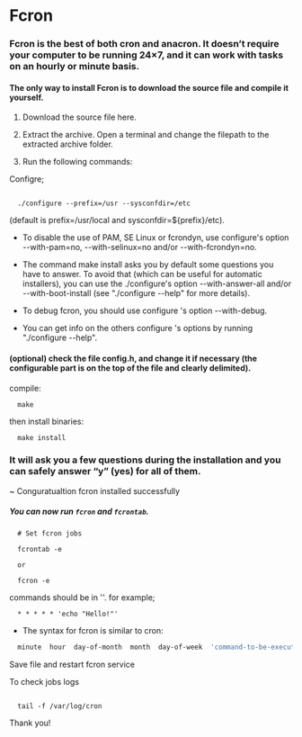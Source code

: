 # Fcron

### Fcron is the best of both cron and anacron. It doesn’t require your computer to be running 24×7, and it can work with tasks on an hourly or minute basis.

#### The only way to install Fcron is to download the source file and compile it yourself.

1. Download the source file here.

2. Extract the archive. Open a terminal and change the filepath to the extracted archive folder.

3. Run the following commands:

Configre;

```code 

  ./configure --prefix=/usr --sysconfdir=/etc

```
(default is prefix=/usr/local and sysconfdir=${prefix}/etc).

  - To disable the use of PAM, SE Linux or fcrondyn, use configure's option --with-pam=no, --with-selinux=no and/or --with-fcrondyn=no.

  - The command make install asks you by default some questions you have to answer. To avoid that (which can be useful for automatic installers), you can use the ./configure's option --with-answer-all and/or --with-boot-install (see "./configure --help" for more details).

  - To debug fcron, you should use configure 's option --with-debug.

  - You can get info on the others configure 's options by running "./configure --help".


#### (optional) check the file config.h, and change it if necessary (the configurable part is on the top of the file and clearly delimited).

compile:

```code
  make  
```

then install binaries:

```code 
  make install
```

### It will ask you a few questions during the installation and you can safely answer “y” (yes) for all of them.


~ Conguratualtion fcron installed successfully

##### You can now run `fcron` and `fcrontab`.

```code
  # Set fcron jobs
  
  fcrontab -e 
  
  or 
  
  fcron -e
```

commands should be in ''. for example;

```code 
  * * * * * 'echo "Hello!"'
```

- The syntax for fcron is similar to cron:

```bash
  minute  hour  day-of-month  month  day-of-week  'command-to-be-executed'
```

Save file and restart fcron service

To check jobs logs 

```code 

  tail -f /var/log/cron

```

Thank you!
